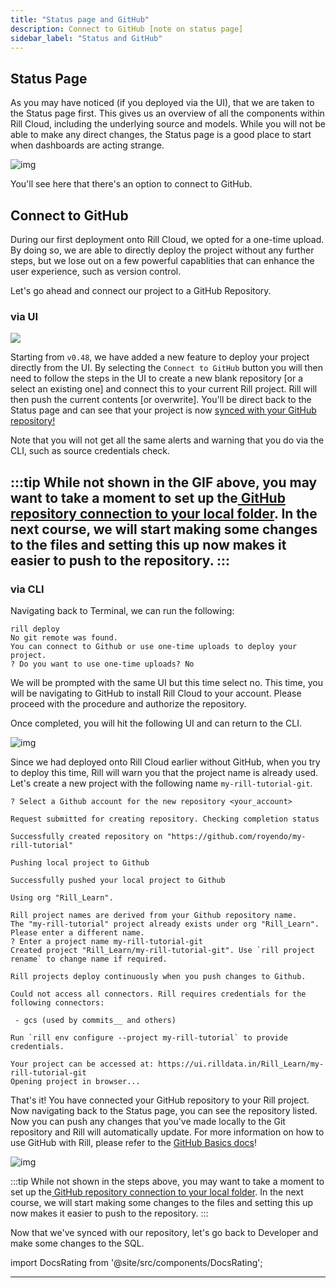 ```yaml
---
title: "Status page and GitHub"
description: Connect to GitHub [note on status page]
sidebar_label: "Status and GitHub"
---
```


## Status Page

As you may have noticed (if you deployed via the UI), that we are taken to the Status page first. This gives us an overview of all the components within Rill Cloud, including the underlying source and models. While you will not be able to make any direct changes, the Status page is a good place to start when dashboards are acting strange.

![img](/img/tutorials/203/status.png)

You'll see here that there's an option to connect to GitHub.

## Connect to GitHub
During our first deployment onto Rill Cloud, we opted for a one-time upload. By doing so, we are able to directly deploy the project without any further steps, but we lose out on a few powerful capablities that can enhance the user experience, such as version control.

Let's go ahead and connect our project to a GitHub Repository.


### via UI

<img src = '/img/tutorials/203/github-ui.gif' class='rounded-gif' />
<br />

Starting from `v0.48`, we have added a new feature to deploy your project directly from the UI. By selecting the `Connect to GitHub` button you will then need to follow the steps in the UI to create a new blank repository [or a select an existing one] and connect this to your current Rill project. Rill will then push the current contents [or overwrite]. You'll be direct back to the Status page and can see that your project is now <a href ='https://docs.rilldata.com/deploy/existing-project/' target="BLANK" >synced with your GitHub repository! </a>

Note that you will not get all the same alerts and warning that you do via the CLI, such as source credentials check.

:::tip
While not shown in the GIF above, you may want to take a moment to set up the[ GitHub repository connection to your local folder](https://docs.rilldata.com/deploy/existing-project/github-101). In the next course, we will start making some changes to the files and setting this up now makes it easier to push to the repository.
:::
---
### via CLI

Navigating back to Terminal, we can run the following:
```
rill deploy
No git remote was found.
You can connect to Github or use one-time uploads to deploy your project.
? Do you want to use one-time uploads? No
```

We will be prompted with the same UI but this time select no. This time, you will be navigating to GitHub to install Rill Cloud to your account. Please proceed with the procedure and authorize the repository.

Once completed, you will hit the following UI and can return to the CLI.

![img](/img/tutorials/203/git_okay.png)


Since we had deployed onto Rill Cloud earlier without GitHub, when you try to deploy this time, Rill will warn you that the project name is already used. Let's create a new project with the following name `my-rill-tutorial-git`.
```
? Select a Github account for the new repository <your_account>

Request submitted for creating repository. Checking completion status

Successfully created repository on "https://github.com/royendo/my-rill-tutorial"

Pushing local project to Github

Successfully pushed your local project to Github

Using org "Rill_Learn".

Rill project names are derived from your Github repository name.
The "my-rill-tutorial" project already exists under org "Rill_Learn". Please enter a different name.
? Enter a project name my-rill-tutorial-git
Created project "Rill_Learn/my-rill-tutorial-git". Use `rill project rename` to change name if required.

Rill projects deploy continuously when you push changes to Github.

Could not access all connectors. Rill requires credentials for the following connectors:

 - gcs (used by commits__ and others)

Run `rill env configure --project my-rill-tutorial` to provide credentials.

Your project can be accessed at: https://ui.rilldata.in/Rill_Learn/my-rill-tutorial-git
Opening project in browser...
```

That's it! You have connected your GitHub repository to your Rill project. Now navigating back to the Status page, you can see the repository listed. Now you can push any changes that you've made locally to the Git repository and Rill will automatically update. For more information on how to use GitHub with Rill, please refer to the <a href= 'http://localhost:4004/deploy/existing-project/github-101#pushing-changes' target ="blank" > GitHub Basics docs</a>!


![img](/img/tutorials/203/status-git.png)

:::tip
While not shown in the steps above, you may want to take a moment to set up the[ GitHub repository connection to your local folder](https://docs.rilldata.com/deploy/existing-project/github-101). In the next course, we will start making some changes to the files and setting this up now makes it easier to push to the repository.
:::


Now that we've synced with our repository, let's go back to Developer and make some changes to the SQL.

import DocsRating from '@site/src/components/DocsRating';

---
<DocsRating />
